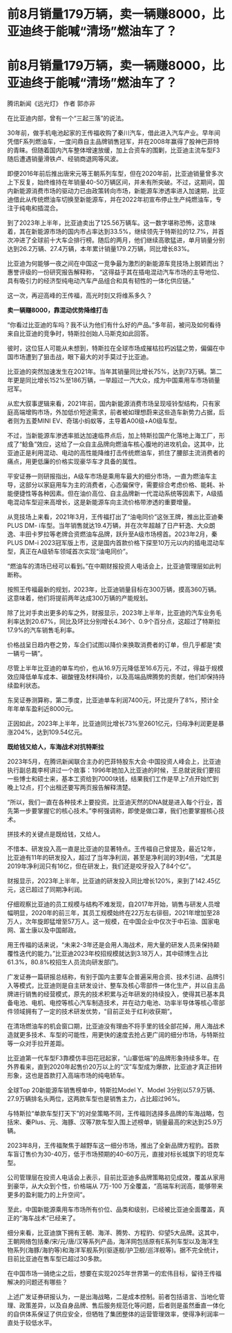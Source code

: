 # 前8月销量179万辆，卖一辆赚8000，比亚迪终于能喊“清场”燃油车了？

# 前8月销量179万辆，卖一辆赚8000，比亚迪终于能喊“清场”燃油车了？

腾讯新闻《远光灯》 作者 郭亦非

在比亚迪内部，曾有一个“三起三落”的说法。

30年前，做手机电池起家的王传福收购了秦川汽车，借此进入汽车产业。早年间凭借F系列燃油车，一度问鼎自主品牌销售冠军，并在2008年赢得了股神巴菲特的青睐。但随着国内汽车整体增速放缓，加上合资车的围剿，比亚迪主流车型F3随后遭遇销量滑铁卢、经销商退网等风波。

即便2016年前后推出唐宋元等王朝系列车型，但在2020年前，比亚迪销量曾多次上下反复，始终维持在年销量40-50万辆区间，并未有所突破。不过，这期间，国内新能源消费市场的驱动力已由政策转向市场，新能源车渗透率进入加速期，比亚迪借此从传统燃油车切换至新能源车，并在2022年初宣布停止生产纯燃油车，专注于纯电和插混合。

到了2023年上半年，比亚迪卖出了125.56万辆车。这一数字堪称恐怖，这意味着，其在新能源市场的国内市占率达到33.5%，继续领先于特斯拉的12.7%，并首次冲进了全球前十大车企排行榜。随后的两月，他们继续高歌猛进，单月销量分别达到26.2万辆、27.4万辆，本年累计销量179.2万辆，同比增长83%。

比亚迪为何能够一夜之间在中国这一竞争最为激烈的新能源车竞技场上脱颖而出？惠誉评级的一份研究报告解释称，
“这得益于其在插电混动汽车市场的主导地位、具有吸引力的经济型纯电动汽车产品组合和具有韧性的一体化供应链。”

这一次，再迎高峰的王传福，高光时刻又将维系多久？

**卖一辆赚8000，靠混动优势降维打击**

“你看过比亚迪的车吗？我不认为他们有什么好的产品。”多年前，被问及如何看待来自比亚迪的竞争时，特斯拉创始人马斯克如此回答。

彼时，这位狂人可能从未想到，特斯拉在全球市场成摧枯拉朽凶猛之势，偏偏在中国市场遭到了狙击战，眼下最大的对手莫过于比亚迪。

比亚迪的突然加速发生在2021年。当年其销量同比增长75%，达到73万辆。第二年更是同比增长152%至186万辆，一举超过一汽大众，成为中国乘用车市场销量冠军。

从宏大叙事逻辑来看，2021年前，国内新能源消费市场呈现哑铃型结构，只有家庭高端增购市场，外加低价短途需求，前者被如理想蔚来这些造车新势力占据，后者则为五菱MINI
EV、奇瑞小蚂蚁等，主导着A00级+A0级车型。

不过，当新能源车渗透率抵达加速临界点后，加上特斯拉国产化落地上海工厂，形成了“鲶鱼”效应，这给了一众自主品牌向燃油车核心腹地的进攻机会。这其中，比亚迪正是利用混动、电动的高性能降维打击传统燃油车，抓住了腰部主流消费者的痛点，用更低廉的价格实现豪华车才具备的属性。

平安证券一则研报指出，A级车市场是乘用车最大的细分市场，一直为燃油车主导，这部分以家庭用车为主的消费者，心态偏保守，需要综合考虑价格、能耗、补能便捷性等各种因素。但在油价高位、自主品牌新一代混动系统等因素下，A级插电混动车型迎来高增长，这是新能源车向主流价格带渗透的重要增量。

从竞技场上来看，2021年3月，王传福打出了“油电同价”这张王牌，推出比亚迪秦PLUS DM-
i车型。当年销售就达19.4万辆，并在次年超越了日产轩逸、大众朗逸、丰田卡罗拉等老牌合资燃油车品牌，跃升至A级市场榜首。2023年2月，秦PLUS DM-i
2023冠军版上市，这是国内首款价格下探至10万元以内的插电混动车型，真正在A级轿车领域首次实现“油电同价”。

“燃油车的清场已经可以看到。”在中期财报投资人电话会上，比亚迪管理层如此判断称。

按照王传福最新的规划，2023年，比亚迪销量目标在300万辆，摸高360万辆。这意味着，他们将提前两年达成300万辆的产能规划。

除了比对手卖出更多的车之外，财报显示，2023年上半年，比亚迪的汽车业务毛利率达到20.67%，同比及环比分别增长4.36个、0.9个百分点，这超过了特斯拉17.9%的汽车销售毛利率。

价格战呈日趋内卷之势，车企们试图以降价来换取消费者的订单，但几乎都是“卖一辆亏一辆”。

尽管上半年比亚迪的单车均价，也从16.9万元降低至16.6万元，不过，得益于规模效应降低单车成本、碳酸锂及材料降价，以及高端品牌腾势的贡献，他们却保持持续盈利状态。

东吴证券测算称，第二季度，比亚迪单车利润7400元，环比提升了8%，预计全年年单车盈利近8000元。

正因如此，2023年上半年，比亚迪同比增长73%至2601亿元，归母净利润更是暴涨204%，达到109.54亿元。

**既给钱又给人，车海战术对抗特斯拉**

2023年5月，在腾讯新闻联合主办的巴菲特股东大会·中国投资人峰会上，比亚迪执行副总裁李柯讲过一个故事：1996年她加入比亚迪的时候，王总就说我们要招一些博士和硕士来，基本工资给到7000块钱，结果我们工作是早上7点开始忙到晚上12点，打个出租还要写两页报告解释清楚。

“所以，我们一直在各种技术上要投资。比亚迪天然的DNA就是进入每个行业，首先第一步要掌握它的核心技术。”李柯强调称，即使是做口罩，我们也要掌握核心技术。

拼技术的关键点是既给钱，又给人。

不惜本、研发投入高一直是比亚迪的显著特点。王传福自己曾提及，最近12年，比亚迪有11年的研发投入，超过了当年净利润，甚至是净利润的3到4倍，“尤其是2019年净利润只有16亿，但在研发上，我们还是咬牙投入了84个亿”。

财报显示，2023年上半年，比亚迪的研发投入同比增长120%，来到了142.45亿元，这已超过了同期净利润。

仔细观察比亚迪的员工规模与结构不难发现，自2017年开始，销售与研发人员增幅明显，2020年的前三年，其员工规模始终在22万左右徘徊，2021年增加至28万人，次年旋即猛增至57万人。这一规模，在中国企业中仅次于中石油、国家电网、富士康以及中国邮政。

用王传福的话来说，“未来2-3年还是会用人海战术，用大量的研发人员来保持颠覆性迭代的能力。”比亚迪2023年校招规模就达到3.18万人，其中硕博生占比61.3%，80.8%校招生人员流向研发部门。

广发证券一篇研报总结称，有别于国内主要车企普遍采用合资、技术引进、品牌引入等模式，比亚迪则是自主研发设计、整车及核心零部件一体化生产，并以自主品牌进行销售的经营模式，原先的技术积累与近年研发的持续投入，使得其已基本具备电池、电机、电控等核心汽车制造技术，并在动力电池、功率半导体等核心零部件领域拥有了一定的技术研发优势，“目前正处于红利收获期”。

在清场燃油车的机会窗口期，比亚迪没有理由不将手里的钱全部花掉，用人海战术造就更多技术、车型的可能性，用更快的速度去抢占更广阔的细分市场，与特斯拉等一众对手拉开差距。

比亚迪第一代车型F3靠模仿丰田花冠起家，“山寨低端”的品牌形象持续多年。在外界看来，直到2020年起售价20万以上的“汉”车型成为爆款，比亚迪才真正扭转形象，这也是首款打入高端市场的纯电轿车。

全球Top 20新能源车销售榜单中，特斯拉Model Y、Model 3分别以57.9万辆、27.9万辆排名头两位，这两款车型也是销售主力，占比超过96%。

与特斯拉“单款车型打天下”的对垒策略不同，王传福则选择多品牌的车海战略，包括宋、秦Plus、元、海豚、汉等7款车型入围上述榜单，销量最高的宋达到25.9万辆。

2023年8月，王传福聚焦于越野车这一细分市场，推出了全新品牌方程豹。首款车盲订售价为30-40万，低于市场预期的40-60万元，直接对标长城旗下的坦克车型。

公司管理层在投资人电话会上表示，目前比亚迪多品牌策略初见成效，覆盖从家用到豪华，从大众到个性，价格端从 7万-100
万全覆盖，“高端车利润高，能够带来更多的盈利能力的上升空间”。

至此，中国新能源乘用车市场所有价位、品类和级别，已经被比亚迪全面覆盖，真正的“海车战术”已经来了。

细分来看，比亚迪旗下拥有王朝、海洋、腾势、方程豹、仰望5大品牌。这其中，王朝网络包括秦/宋/元/唐/汉等系列产品，海洋网包括原有E系列车型以及海洋生物系列(海豚/海豹等)和海洋军舰系列(驱逐舰/护卫舰/巡洋舰等)。据不完全统计，目前比亚迪在售车型已超过30多款。

在中国市场一骑绝尘之后，想要在实现2025年世界第一的宏伟目标，留待王传福解决的问题还有哪些？

上述广发证券研报认为，一是出海战略，二是成本控制。前者包括语言、当地化管理、政策差异，以及自身品牌、售后服务规范化等问题，后者则是虽然垂直一体化的自供体系保证了供应安全，但牺牲了集团整体的运营管理效率，使得净利润率一直处于较低水平。


